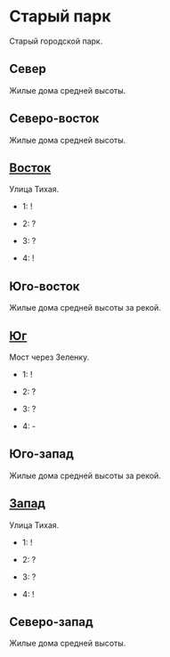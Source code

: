 # Старый парк

Старый городской парк.

## Север

Жилые дома средней высоты.

## Северо-восток

Жилые дома средней высоты.

## [Восток](./530080.md)

Улица Тихая.

* 1:    !
* 2:    ?

* 3:    ?
* 4:    !

## Юго-восток

Жилые дома средней высоты за рекой.

## [Юг](./520085.md)

Мост через Зеленку.

* 1:    !
* 2:    ?

* 3:    ?
* 4:    -

## Юго-запад

Жилые дома средней высоты за рекой.

## [Запад](./510080.md)

Улица Тихая.

* 1:    !
* 2:    ?

* 3:    ?
* 4:    !

## Северо-запад

Жилые дома средней высоты.
